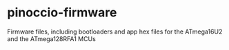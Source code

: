 pinoccio-firmware
=================

Firmware files, including bootloaders and app hex files for the ATmega16U2 and the ATmega128RFA1 MCUs
